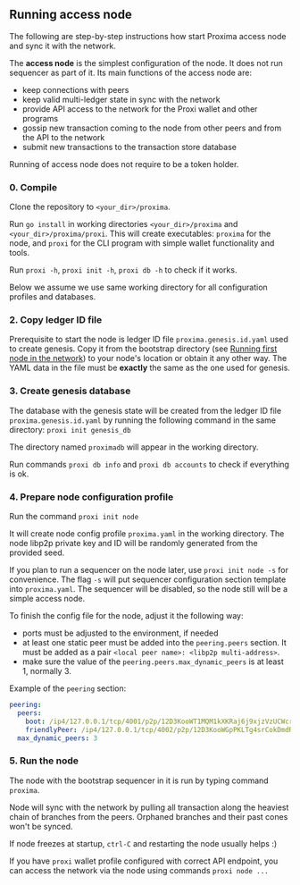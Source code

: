 ## Running access node

The following are step-by-step instructions how start Proxima access node and sync it with the network.

The **access node** is the simplest configuration of the node. It does not run sequencer as part of it.
Its main functions of the access node are:
- keep connections with peers
- keep valid multi-ledger state in sync with the network
- provide API access to the network for the Proxi wallet and other programs
- gossip new transaction coming to the node from other peers and from the API to the network
- submit new transactions to the transaction store database

Running of access node does not require to be a token holder. 

### 0. Compile
Clone the repository to `<your_dir>/proxima`.

Run `go install` in working directories `<your_dir>/proxima` and `<your_dir>/proxima/proxi`.
This will create executables: `proxima` for the node, and `proxi` for the CLI program with simple wallet functionality and tools.

Run `proxi -h`, `proxi init -h`, `proxi db -h` to check if it works.

Below we assume we use same working directory for all configuration profiles and databases.

### 2. Copy ledger ID file
Prerequisite to start the node is ledger ID file `proxima.genesis.id.yaml` used to create genesis.
Copy it from the bootstrap directory (see [Running first node in the network](run_boot.md)) to your node's location
or obtain it any other way. The YAML data in the file must be **exactly** the same as the one used for genesis.

### 3. Create genesis database
The database with the genesis state will be created from the ledger ID file `proxima.genesis.id.yaml`
by running the following command in the same directory: `proxi init genesis_db`

The directory named `proximadb` will appear in the working directory. 

Run commands `proxi db info` and `proxi db accounts` to check if everything is ok. 

### 4. Prepare node configuration profile
Run the command `proxi init node`

It will create node config profile `proxima.yaml` in the working directory. The node libp2p private key and ID 
will be randomly generated from the provided seed. 

If you plan to run a sequencer on the node later, use `proxi init node -s` for convenience. 
The flag `-s` will put sequencer configuration section template into `proxima.yaml`. 
The sequencer will be disabled, so the node still will be a simple access node. 

To finish the config file for the node, adjust it the following way:
* ports must be adjusted to the environment, if needed
* at least one static peer must be added into the `peering.peers` section. 
It must be added as a pair `<local peer name>: <libp2p multi-address>`. 
* make sure the value of the `peering.peers.max_dynamic_peers` is at least 1, normally 3.

Example of the `peering` section:
```yaml
peering:
  peers:
    boot: /ip4/127.0.0.1/tcp/4001/p2p/12D3KooWT1MQM1kXKRaj6j9xjzVzUCWcrzihnVicepn82dTDkNYM
    friendlyPeer: /ip4/127.0.0.1/tcp/4002/p2p/12D3KooWGpPKLTg4srCokDmdRZefCUQtVnzuaRzcJxZtBxUAkmy2
  max_dynamic_peers: 3
```

### 5. Run the node
The node with the bootstrap sequencer in it is run by typing command `proxima`. 

Node will sync with the network by pulling all transaction along the heaviest chain of branches from the peers. 
Orphaned branches and their past cones won't be synced.

If node freezes at startup, `ctrl-C` and restarting the node usually helps :)

If you have `proxi` wallet profile configured with correct API endpoint, you can access the network via the node using 
commands `proxi node ...`

